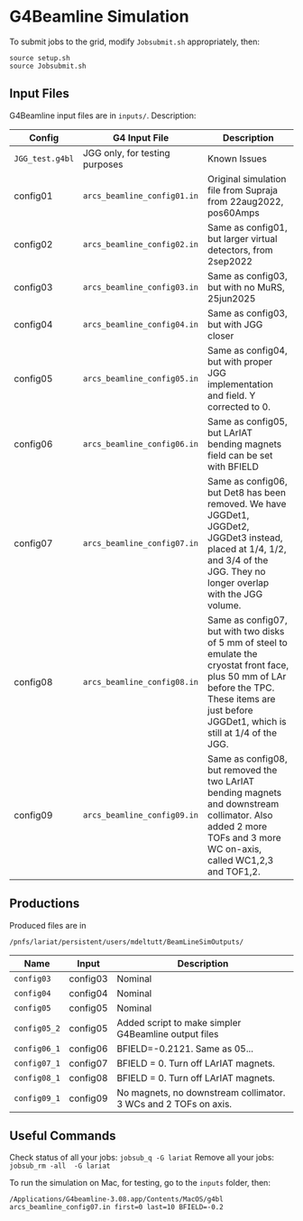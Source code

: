 # G4Beamline Simulation

To submit jobs to the grid, modify `Jobsubmit.sh` appropriately, then:
```
source setup.sh
source Jobsubmit.sh
```

## Input Files

G4Beamline input files are in `inputs/`. Description:

| Config | G4 Input File  | Description |
| ------------- | ------------- | ------------- |
| `JGG_test.g4bl`  | JGG only, for testing purposes  | Known Issues |
| config01 | `arcs_beamline_config01.in`  | Original simulation file from Supraja from 22aug2022, pos60Amps | MuRS overlaps concrete stand |
| config02 | `arcs_beamline_config02.in`  | Same as config01, but larger virtual detectors, from 2sep2022 | MuRS overlaps concrete stand, Wrong Y for JGG |
| config03 | `arcs_beamline_config03.in`  | Same as config03, but with no MuRS, 25jun2025  | JGG too far away, also in previous versions, Wrong Y for JGG |
| config04 | `arcs_beamline_config04.in`  | Same as config03, but with JGG closer  | Wrong Y for JGG |
| config05 | `arcs_beamline_config05.in`  | Same as config04, but with proper JGG implementation and field. Y corrected to 0. | |
| config06 | `arcs_beamline_config06.in`  | Same as config05, but LArIAT bending magnets field can be set with BFIELD | Det8 overlaps with JGG group volume and particles were not saved in this volume. |
| config07 | `arcs_beamline_config07.in`  | Same as config06, but Det8 has been removed. We have JGGDet1, JGGDet2, JGGDet3 instead, placed at 1/4, 1/2, and 3/4 of the JGG. They no longer overlap with the JGG volume. | |
| config08 | `arcs_beamline_config08.in`  | Same as config07, but with two disks of 5 mm of steel to emulate the cryostat front face, plus 50 mm of LAr before the TPC. These items are just before JGGDet1, which is still at 1/4 of the JGG. | |
| config09 | `arcs_beamline_config09.in`  | Same as config08, but removed the two LArIAT bending magnets and downstream collimator. Also added 2 more TOFs and 3 more WC on-axis, called WC1,2,3 and TOF1,2. | |


## Productions

Produced files are in
```
/pnfs/lariat/persistent/users/mdeltutt/BeamLineSimOutputs/
```

| Name | Input  | Description |
| ------------- | ------------- | ------------- |
| `config03`  | config03  | Nominal |
| `config04`  | config04  | Nominal |
| `config05`  | config05  | Nominal |
| `config05_2`  | config05  | Added script to make simpler G4Beamline output files |
| `config06_1`  | config06  | BFIELD=-0.2121. Same as 05... |
| `config07_1`  | config07  | BFIELD = 0. Turn off LArIAT magnets. |
| `config08_1`  | config08  | BFIELD = 0. Turn off LArIAT magnets. |
| `config09_1`  | config09  | No magnets, no downstream collimator. 3 WCs and 2 TOFs on axis. |

## Useful Commands

Check status of all your jobs: `jobsub_q -G lariat`
Remove all your jobs: `jobsub_rm -all  -G lariat`

To run the simulation on Mac, for testing, go to the `inputs` folder, then:
```
/Applications/G4beamline-3.08.app/Contents/MacOS/g4bl arcs_beamline_config07.in first=0 last=10 BFIELD=-0.2
```
